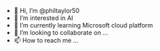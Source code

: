 - 👋 Hi, I’m @philtaylor50
- 👀 I’m interested in AI
- 🌱 I’m currently learning Microsoft cloud platform
- 💞️ I’m looking to collaborate on ...
- 📫 How to reach me ...

<!---
philtaylor50/philtaylor50 is a ✨ special ✨ repository because its `README.md` (this file) appears on your GitHub profile.
You can click the Preview link to take a look at your changes.
--->
